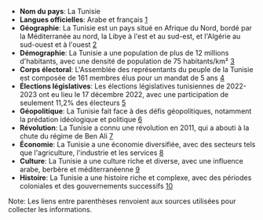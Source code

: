 * **Nom du pays**: La Tunisie
* **Langues officielles**: Arabe et français [1](https://fr.wikipedia.org/wiki/Tunisie)
* **Géographie**: La Tunisie est un pays situé en Afrique du Nord, bordé par la Méditerranée au nord, la Libye à l'est et au sud-est, et l'Algérie au sud-ouest et à l'ouest [2](https://fr.wikipedia.org/wiki/Tunisie#G%C3%A9ographie)
* **Démographie**: La Tunisie a une population de plus de 12 millions d'habitants, avec une densité de population de 75 habitants/km² [3](https://fr.wikipedia.org/wiki/D%C3%A9mographie_de_la_Tunisie)
* **Corps électoral**: L'Assemblée des représentants du peuple de la Tunisie est composée de 161 membres élus pour un mandat de 5 ans [4](https://fr.wikipedia.org/wiki/%C3%89lections_l%C3%A9gislatives_tunisiennes_de_2022-2023)
* **Élections législatives**: Les élections législatives tunisiennes de 2022-2023 ont eu lieu le 17 décembre 2022, avec une participation de seulement 11,2% des électeurs [5](https://www.lemonde.fr/afrique/article/2023/01/31/en-tunisie-l-abstention-massive-aux-elections-legislatives-accentue-la-crise-politique_6159960_3212.html)
* **Géopolitique**: La Tunisie fait face à des défis géopolitiques, notamment la prédation idéologique et politique [6](https://lapresse.tn/2023/06/18/geopolitique-la-tunisie-face-aux-differentes-formes-de-predation/)
* **Révolution**: La Tunisie a connu une révolution en 2011, qui a abouti à la chute du régime de Ben Ali [7](https://www.rfi.fr/fr/podcasts/g%C3%A9opolitique/20230514-tunisie-une-r%C3%A9volution-confisqu%C3%A9e)
* **Économie**: La Tunisie a une économie diversifiée, avec des secteurs tels que l'agriculture, l'industrie et les services [8](https://fr.wikipedia.org/wiki/%C3%89conomie_de_la_Tunisie)
* **Culture**: La Tunisie a une culture riche et diverse, avec une influence arabe, berbère et méditerranéenne [9](https://fr.wikipedia.org/wiki/Culture_de_la_Tunisie)
* **Histoire**: La Tunisie a une histoire riche et complexe, avec des périodes coloniales et des gouvernements successifs [10](https://fr.wikipedia.org/wiki/Histoire_de_la_Tunisie)

Note: Les liens entre parenthèses renvoient aux sources utilisées pour collecter les informations.
